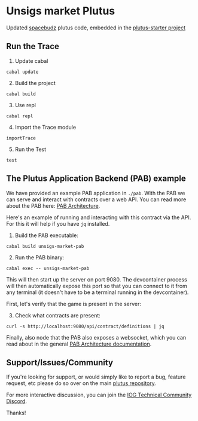 # Unsigs market Plutus

Updated [spacebudz](https://github.com/Berry-Pool/spacebudz) plutus code, embedded in the [plutus-starter project](https://github.com/input-output-hk/plutus-starter)

## Run the Trace

1. Update cabal
```
cabal update
```

2. Build the project
```
cabal build
```

3. Use repl
```
cabal repl
```

4. Import the Trace module
```
importTrace
```

5. Run the Test
```
test
```
## The Plutus Application Backend (PAB) example

We have provided an example PAB application in `./pab`. With the PAB we can serve and interact
with contracts over a web API. You can read more about the PAB here: [PAB Architecture](https://github.com/input-output-hk/plutus-apps/blob/main/plutus-pab/ARCHITECTURE.adoc).


Here's an example of running and interacting with this contract via the API. For this it will help if you
have `jq` installed.

1. Build the PAB executable:

```
cabal build unsigs-market-pab
```

2. Run the PAB binary:

```
cabal exec -- unsigs-market-pab
````

This will then start up the server on port 9080. The devcontainer process will then automatically expose this port so that you can connect to it from any terminal (it doesn't have to be a terminal running in the devcontainer).

First, let's verify that the game is present in the server:

3. Check what contracts are present:

```
curl -s http://localhost:9080/api/contract/definitions | jq
```



Finally, also node that the PAB also exposes a websocket, which you can read about in
the general [PAB Architecture documentation](https://github.com/input-output-hk/plutus-apps/blob/main/plutus-pab/ARCHITECTURE.adoc).


## Support/Issues/Community

If you're looking for support, or would simply like to report a bug, feature
request, etc please do so over on the main [plutus
repository](https://github.com/input-output-hk/plutus).

For more interactive discussion, you can join the [IOG Technical Community
Discord](https://discord.gg/sSF5gmDBYg).

Thanks!
